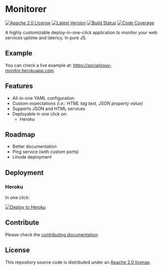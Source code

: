 # Monitorer

[![Apache 2.0 License][img-license]][link-license]
[![Latest Version][img-version]][link-version]
[![Build Status][img-travis]][link-travis]
[![Code Coverage][img-codecov]][link-codecov]

A highly customizable deploy-in-one-click application to monitor your web services uptime and
latency. In pure JS.

## Example

You can check a live example at: https://socialgouv-monitor.herokuapp.com.

## Features

- All-in-one YAML configuration
- Custom expectations _(i.e.: HTML tag text, JSON property value)_
- Supports JSON and HTML services
- Deployable in one click on:
  - Heroku

## Roadmap

- Better documentation
- Ping service (with custom ports)
- Linode deployment

## Deployment

### Heroku

In one click:

[![Deploy to Heroku][img-heroku]][link-heroku]

## Contribute

Please check the [contributing documentation][link-contributing].

## License

This repository source code is distributed under an [Apache 2.0 license][link-license].



[img-codecov]: https://img.shields.io/codecov/c/github/SocialGouv/monitorer?style=flat-square
[img-heroku]: https://img.shields.io/badge/-Deploy%20to%20Heroku-7056bf?style=for-the-badge&logo=heroku
[img-license]: https://img.shields.io/github/license/SocialGouv/monitorer?style=flat-square
[img-travis]: https://img.shields.io/travis/com/SocialGouv/monitorer/master.svg?style=flat-square
[img-version]: https://img.shields.io/github/v/release/SocialGouv/monitorer?include_prereleases&style=flat-square

[link-codecov]: https://codecov.io/gh/SocialGouv/monitorer
[link-contributing]: https://github.com/SocialGouv/monitorer/blob/master/CONTRIBUTING.md
[link-license]: https://github.com/SocialGouv/monitorer/blob/master/LICENSE
[link-travis]: https://travis-ci.com/SocialGouv/monitorer
[link-version]: https://github.com/SocialGouv/monitorer/releases

<!-- This part SHOULD NOT be touched since it is CI-generated: -->
<!-- CI_START -->

[link-heroku]: https://heroku.com/deploy?template=https://github.com/SocialGouv/monitorer/tree/v1.0.0-alpha.12

<!-- CI_END -->
